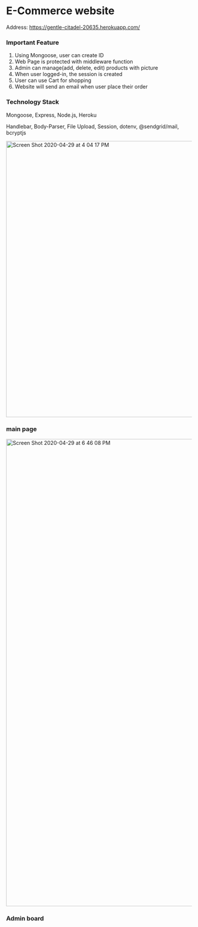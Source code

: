 # E-Commerce website

Address: https://gentle-citadel-20635.herokuapp.com/

### Important Feature

1. Using Mongoose, user can create ID
2. Web Page is protected with middleware function
3. Admin can manage(add, delete, edit) products with picture
4. When user logged-in, the session is created
5. User can use Cart for shopping
6. Website will send an email when user place their order

### Technology Stack
Mongoose, Express, Node.js, Heroku

Handlebar, Body-Parser, File Upload, Session, dotenv, @sendgrid/mail, bcryptjs

<img width="749" alt="Screen Shot 2020-04-29 at 4 04 17 PM" src="https://user-images.githubusercontent.com/57802941/80569227-6e7ef280-8a33-11ea-8cad-3326d2f7d512.png">

### main page

<img width="1267" alt="Screen Shot 2020-04-29 at 6 46 08 PM" src="https://user-images.githubusercontent.com/57802941/80582513-d04a5700-8a49-11ea-8182-b9cb00690a64.png">

### Admin board





